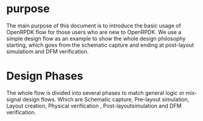 
# purpose
The main purpose of this document is to introduce the basic usage of OpenRPDK flow for those users who are new to OpenRPDK.
We use a simple design flow as an example to show the whole design philosophy starting, which goes from the schematic capture and ending at post-layout simulatiom and DFM verification. 

# Design Phases
The whole flow is divided into several phases to match general logic or mix-signal design flows. Which are Schematic capture, Pre-layout simulation, Layout creation, Physical verification ,  Post-layoutsimulation and DFM verification. 
